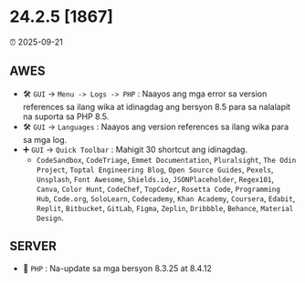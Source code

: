 # 24.2.5 [1867]

⏰ 2025-09-21

## AWES
- 🛠️ `GUI` -> `Menu -> Logs -> PHP` : Naayos ang mga error sa version references sa ilang wika at idinagdag ang bersyon 8.5 para sa nalalapit na suporta sa PHP 8.5.
- 🛠️ `GUI` -> `Languages` : Naayos ang version references sa ilang wika para sa mga log.
- ➕ `GUI` -> `Quick Toolbar` : Mahigit 30 shortcut ang idinagdag.
    - `CodeSandbox`, `CodeTriage`, `Emmet Documentation`, `Pluralsight`, `The Odin Project`, `Toptal Engineering Blog`, `Open Source Guides`, `Pexels`, `Unsplash`, `Font Awesome`, `Shields.io`, `JSONPlaceholder`, `Regex101`, `Canva`, `Color Hunt`, `CodeChef`, `TopCoder`, `Rosetta Code`, `Programming Hub`, `Code.org`, `SoloLearn`, `Codecademy`, `Khan Academy`, `Coursera`, `Edabit`, `Replit`, `Bitbucket`, `GitLab`, `Figma`, `Zeplin`, `Dribbble`, `Behance`, `Material Design`.

## SERVER
- 🔄 `PHP` : Na-update sa mga bersyon 8.3.25 at 8.4.12
